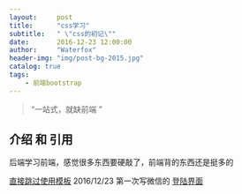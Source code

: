 ```yaml
---
layout:     post
title:      "css学习"
subtitle:   " \"css的初记\""
date:       2016-12-23 12:00:00
author:     "Waterfox"
header-img: "img/post-bg-2015.jpg"
catalog: true
tags:
    - 前端bootstrap
---
```


> “一站式，就缺前端 ”



## 介绍 和 引用


后端学习前端，感觉很多东西要硬敲了，前端背的东西还是挺多的
 
[直接跳过使用模板](#build)
2016/12/23  第一次写微信的
<a href="http://htmlpreview.github.io/?https://github.com/superwaterfox/superwaterfox.github.io/blob/master/Test/weixin/index.html" target="_blank">登陆界面</a>
